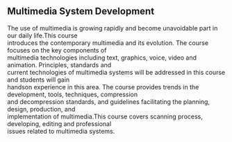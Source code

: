 ## Multimedia System Development
The use of multimedia is growing rapidly and become unavoidable part in our daily life.This course<br>
introduces the contemporary multimedia and its evolution. The course focuses on the key components of<br>
multimedia technologies including text, graphics, voice, video and animation. Principles, standards and<br>
current technologies of multimedia systems will be addressed in this course and students will gain 
<br>handson experience in this area. The course provides trends in the development, tools, techniques, compression<br>
and decompression standards, and guidelines facilitating the planning, design, production, and<br>
implementation of multimedia.This course covers scanning process, developing, editing and professional <br>
issues related to multimedia systems. <br>


